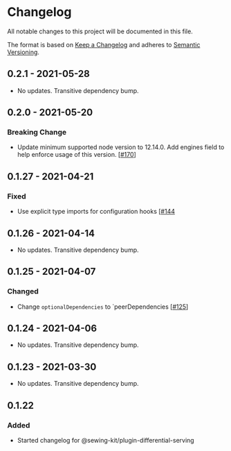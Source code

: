 # Changelog

All notable changes to this project will be documented in this file.

The format is based on [Keep a Changelog](http://keepachangelog.com/en/1.0.0/)
and adheres to [Semantic Versioning](http://semver.org/spec/v2.0.0.html).

<!-- ## Unreleased -->

## 0.2.1 - 2021-05-28

- No updates. Transitive dependency bump.

## 0.2.0 - 2021-05-20

### Breaking Change

- Update minimum supported node version to 12.14.0. Add engines field to help enforce usage of this version. [[#170](https://github.com/Shopify/sewing-kit-next/pull/170)]

## 0.1.27 - 2021-04-21

### Fixed

- Use explicit type imports for configuration hooks [[#144](https://github.com/Shopify/sewing-kit-next/pull/144/files)

## 0.1.26 - 2021-04-14

- No updates. Transitive dependency bump.

## 0.1.25 - 2021-04-07

### Changed

- Change `optionalDependencies` to `peerDependencies [[#125](https://github.com/Shopify/sewing-kit-next/pull/125/files)]

## 0.1.24 - 2021-04-06

- No updates. Transitive dependency bump.

## 0.1.23 - 2021-03-30

- No updates. Transitive dependency bump.

## 0.1.22

### Added

- Started changelog for @sewing-kit/plugin-differential-serving
